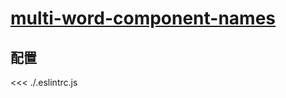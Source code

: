 # [multi-word-component-names](https://eslint.vuejs.org/rules/multi-word-component-names.html)

## 配置

<<< ./.eslintrc.js
